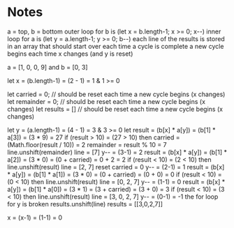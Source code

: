 # Notes

a = top, b = bottom
outer loop for b is (let x = b.length-1; x >= 0; x--)
inner loop for a is (let y = a.length-1; y >= 0; b--)
each line of the results is stored in an array that should start over each time a cycle is complete
a new cycle begins each time x changes (and y is reset)

a = [1, 0, 0, 9] and b = [0, 3]

let x = (b.length-1) = (2 - 1) = 1 & 1 >= 0

let carried = 0; // should be reset each time a new cycle begins (x changes)
let remainder = 0; // should be reset each time a new cycle begins (x changes)
let results = [] // should be reset each time a new cycle begins (x changes)

let y = (a.length-1) = (4 - 1) = 3 & 3 >= 0
let result = (b[x] * a[y]) = (b[1] * a[3]) = (3 * 9) = 27
if (result > 10) = (27 > 10) then
    carried = (Math.floor(result / 10)) = 2
    remainder = result % 10 = 7
    line.unshift(remainder)
    line = [7]
y-- = (3-1) = 2
result = (b[x] * a[y]) = (b[1] * a[2]) = (3 * 0) = (0 + carried) = 0 + 2 = 2
if (result < 10) = (2 < 10) then
    line.unshift(result)
    line = [2, 7]
    reset carried = 0
y-- = (2-1) = 1
result = (b[x] * a[y]) = (b[1] * a[1]) = (3 * 0) = (0 + carried) = (0 + 0) = 0
if (result < 10) = (0 < 10) then
    line.unshift(result)
    line = [0, 2, 7]
y-- = (1-1) = 0
result = (b[x] * a[y]) = (b[1] * a[0]) = (3 * 1) = (3 + carried) = (3 + 0) = 3
if (result < 10) = (3 < 10) then
    line.unshift(result)
    line = [3, 0, 2, 7]
y-- = (0-1) = -1
the for loop for y is broken
results.unshift(line)
results = [[3,0,2,7]]

x = (x-1) = (1-1) = 0
